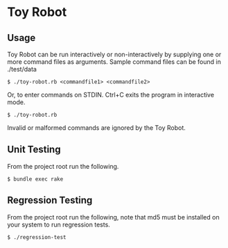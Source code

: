 # Toy Robot

## Usage

Toy Robot can be run interactively or non-interactively by supplying
one or more command files as arguments.  Sample command files can
be found in ./test/data

```
$ ./toy-robot.rb <commandfile1> <commandfile2>
```
Or, to enter commands on STDIN. Ctrl+C exits the program in interactive mode.
```
$ ./toy-robot.rb
```

Invalid or malformed commands are ignored by the Toy Robot.

## Unit Testing

From the project root run the following.

```
$ bundle exec rake
```

## Regression Testing

From the project root run the following, note that md5 must be
installed on your system to run regression tests.

```
$ ./regression-test
```
